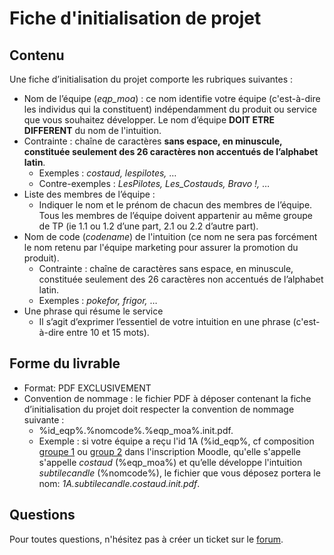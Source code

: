 # Fiche d'initialisation de projet

## Contenu
Une fiche d’initialisation du projet comporte les rubriques suivantes :
 - Nom de l’équipe (_eqp_moa_) : ce nom identifie votre équipe (c'est-à-dire les individus qui la constituent) indépendamment du produit ou service que vous souhaitez développer. Le nom d’équipe __DOIT ETRE DIFFERENT__ du nom de l'intuition.
  - Contrainte : chaîne de caractères __sans espace, en minuscule, constituée seulement des 26 caractères non accentués de l’alphabet latin__.
    - Exemples : _costaud, lespilotes,_ …
    - Contre-exemples : _LesPilotes, Les\_Costauds, Bravo !,_ …
  - Liste des membres de l’équipe :
    - Indiquer le nom et le prénom de chacun des membres de l’équipe. Tous les membres de l’équipe doivent appartenir au même groupe de TP (ie 1.1 ou 1.2 d’une part, 2.1 ou 2.2 d’autre part).
  - Nom de code (_codename_) de l'intuition (ce nom ne sera pas forcément le nom retenu par l'équipe marketing pour assurer la promotion du produit).
    - Contrainte : chaîne de caractères sans espace, en minuscule, constituée seulement des 26 caractères non accentués de l’alphabet latin.
    - Exemples : _pokefor, frigor,_ …
 - Une phrase qui résume le service
    - Il s’agit d’exprimer l’essentiel de votre intuition en une phrase (c'est-à-dire entre 10 et 15 mots).

## Forme du livrable
 - Format: PDF EXCLUSIVEMENT
 - Convention de nommage : le fichier PDF à déposer contenant la fiche d’initialisation du projet doit respecter la convention de nommage
suivante :
    - %id_eqp%.%nomcode%.%eqp_moa%.init.pdf.
    - Exemple : si votre équipe a reçu l'id 1A (%id_eqp%, cf composition [groupe 1](https://moodle.insa-rouen.fr/mod/choicegroup/view.php?id=27220) ou [group 2](https://moodle.insa-rouen.fr/mod/choicegroup/view.php?id=30143) dans l'inscription Moodle, qu'elle s'appelle s'appelle _costaud_ (%eqp_moa%) et qu’elle développe l'intuition _subtilecandle_ (%nomcode%), le fichier que vous déposez portera le nom: _1A.subtilecandle.costaud.init.pdf_.
    
## Questions
Pour toutes questions, n'hésitez pas à créer un ticket sur le [forum](https://moodle.insa-rouen.fr/mod/forum/view.php?id=4677).
